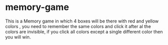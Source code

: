 # memory-game
This is a Memory game in which 4 boxes will be there with red and yellow colors , you need to remember the same colors and click it after al the colors are invisible, if you click all colors except a single different color then you will win. 
